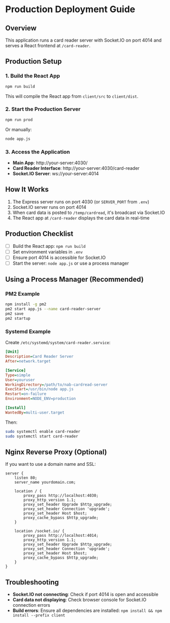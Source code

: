 # Production Deployment Guide

## Overview
This application runs a card reader server with Socket.IO on port 4014 and serves a React frontend at `/card-reader`.

## Production Setup

### 1. Build the React App
```bash
npm run build
```

This will compile the React app from `client/src` to `client/dist`.

### 2. Start the Production Server
```bash
npm run prod
```

Or manually:
```bash
node app.js
```

### 3. Access the Application

- **Main App**: http://your-server:4030/
- **Card Reader Interface**: http://your-server:4030/card-reader
- **Socket.IO Server**: ws://your-server:4014

## How It Works

1. The Express server runs on port 4030 (or `SERVER_PORT` from `.env`)
2. Socket.IO server runs on port 4014
3. When card data is posted to `/temp/cardread`, it's broadcast via Socket.IO
4. The React app at `/card-reader` displays the card data in real-time

## Production Checklist

- [ ] Build the React app: `npm run build`
- [ ] Set environment variables in `.env`
- [ ] Ensure port 4014 is accessible for Socket.IO
- [ ] Start the server: `node app.js` or use a process manager

## Using a Process Manager (Recommended)

### PM2 Example
```bash
npm install -g pm2
pm2 start app.js --name card-reader-server
pm2 save
pm2 startup
```

### Systemd Example
Create `/etc/systemd/system/card-reader.service`:
```ini
[Unit]
Description=Card Reader Server
After=network.target

[Service]
Type=simple
User=youruser
WorkingDirectory=/path/to/nab-cardread-server
ExecStart=/usr/bin/node app.js
Restart=on-failure
Environment=NODE_ENV=production

[Install]
WantedBy=multi-user.target
```

Then:
```bash
sudo systemctl enable card-reader
sudo systemctl start card-reader
```

## Nginx Reverse Proxy (Optional)

If you want to use a domain name and SSL:

```nginx
server {
    listen 80;
    server_name yourdomain.com;

    location / {
        proxy_pass http://localhost:4030;
        proxy_http_version 1.1;
        proxy_set_header Upgrade $http_upgrade;
        proxy_set_header Connection 'upgrade';
        proxy_set_header Host $host;
        proxy_cache_bypass $http_upgrade;
    }

    location /socket.io/ {
        proxy_pass http://localhost:4014;
        proxy_http_version 1.1;
        proxy_set_header Upgrade $http_upgrade;
        proxy_set_header Connection 'upgrade';
        proxy_set_header Host $host;
        proxy_cache_bypass $http_upgrade;
    }
}
```

## Troubleshooting

- **Socket.IO not connecting**: Check if port 4014 is open and accessible
- **Card data not displaying**: Check browser console for Socket.IO connection errors
- **Build errors**: Ensure all dependencies are installed: `npm install && npm install --prefix client`
